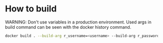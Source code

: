 # How to build
WARNING: Don't use variables in a production environment. Used args in build command can be seen with the docker history command.
```bash
docker build . --build-arg r_username=<username> --build-arg r_password=<password> --tag rstudio-server:latest
```